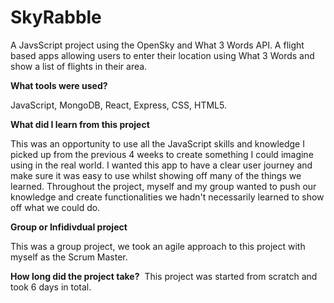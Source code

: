 # SkyRabble
A JavsScript project using the OpenSky and What 3 Words API. A flight based apps allowing users to enter their location using What 3 Words and show a list of flights in their area.

**What tools were used?**

JavaScript, MongoDB, React, Express, CSS, HTML5.

**What did I learn from this project**

This was an opportunity to use all the JavaScript skills and knowledge I picked up from the previous 4 weeks to create something I could imagine using in the real world. I wanted this app to have a clear user journey and make sure it was easy to use whilst showing off many of the things we learned. Throughout the project, myself and my group wanted to push our knowledge and create functionalities we hadn't necessarily learned to show off what we could do.

**Group or Infidivdual project**

This was a group project, we took an agile approach to this project with myself as the Scrum Master.

**How long did the project take?** 
This project was started from scratch and took 6 days in total.
